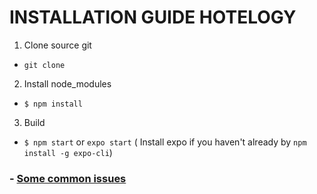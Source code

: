 # INSTALLATION GUIDE HOTELOGY
1. Clone source git
- `git clone `

2. Install node_modules 
- `$ npm install`

3. Build 
- `$ npm start` or `expo start` ( Install expo if you haven't already by `npm install -g expo-cli`)


### - [Some common issues](ádasd)
